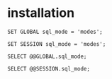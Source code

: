 # installation

`SET GLOBAL sql_mode = 'modes';`

`SET SESSION sql_mode = 'modes';`


`SELECT @@GLOBAL.sql_mode;`

`SELECT @@SESSION.sql_mode;`
